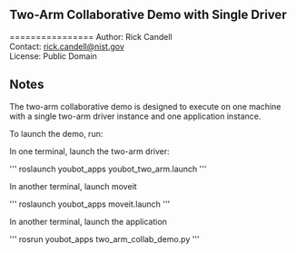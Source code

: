 ## Two-Arm Collaborative Demo with Single Driver
================
Author: Rick Candell <br>
Contact: rick.candell@nist.gov <br>
License: Public Domain

## Notes
The two-arm collaborative demo is designed to execute on one machine with a single two-arm driver instance and one application instance.

To launch the demo, run:

In one terminal, launch the two-arm driver:

'''
roslaunch youbot_apps youbot_two_arm.launch
'''

In another terminal, launch moveit

'''
roslaunch youbot_apps moveit.launch
'''

In another terminal, launch the application

'''
rosrun youbot_apps two_arm_collab_demo.py
'''

